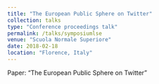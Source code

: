 ```yaml
---
title: "The European Public Sphere on Twitter"
collection: talks
type: "Conference proceedings talk"
permalink: /talks/symposiumlse
venue: "Scuola Normale Superiore"
date: 2018-02-18
location: "Florence, Italy"
---
```


Paper: “The European Public Sphere on Twitter”
